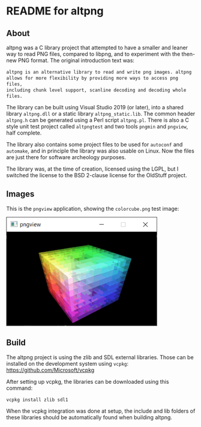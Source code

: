 # README for altpng

## About

altpng was a C library project that attempted to have a smaller and leaner way
to read PNG files, compared to libpng, and to experiment with the then-new PNG
format. The original introduction text was:

    altpng is an alternative library to read and write png images. altpng
    allows for more flexibility by providing more ways to access png files,
    including chunk level support, scanline decoding and decoding whole
    files.

The library can be built using Visual Studio 2019 (or later), into a shared
library `altpng.dll` or a static library `altpng_static.lib`. The common
header `altpng.h` can be generated using a Perl script `altpng.pl`. There is
also a C style unit test project called `altpngtest` and two tools `pngmin`
and `pngview`, half complete.

The library also contains some project files to be used for `autoconf` and
`automake`, and in principle the library was also usable on Linux. Now the
files are just there for software archeology purposes.

The library was, at the time of creation, licensed using the LGPL, but I
switched the license to the BSD 2-clause license for the OldStuff project.

## Images

This is the `pngview` application, showing the `colorcube.png` test image:

![pngview showing colorcube.png](images/pngview.png)

## Build

The altpng project is using the zlib and SDL external libraries. Those can be
installed on the development system using `vcpkg`:
https://github.com/Microsoft/vcpkg

After setting up vcpkg, the libraries can be downloaded using this command:

    vcpkg install zlib sdl1

When the vcpkg integration was done at setup, the include and lib folders of
these libraries should be automatically found when building altpng.
